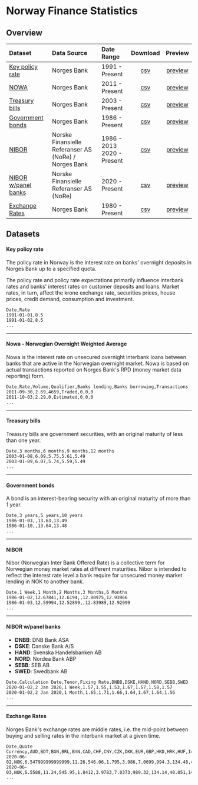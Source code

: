 # Norway Finance Statistics

## Overview

| Dataset                                               | Data Source                                           | Date Range                    | Download    |  Preview                               |
|:------------------------------------------------------|:------------------------------------------------------|:------------------------------|:-----------:|:--------------------------------------:|
| [Key policy rate](#key-policy-rate)                   | Norges Bank                                           | 1991 - Present                |  [csv][1]   | [preview](data/no_keyPolicyRate.csv)   |
| [NOWA](#nowa---norwegian-overnight-weighted-average)  | Norges Bank                                           | 2011 - Present                |  [csv][2]   | [preview](data/no_nowa.csv)            |
| [Treasury bills](#treasury-bills)                     | Norges Bank                                           | 2003 - Present                |  [csv][3]   | [preview](data/no_treasuryBills.csv)   |
| [Government bonds](#government-bonds)                 | Norges Bank                                           | 1986 - Present                |  [csv][4]   | [preview](data/no_governmentBonds.csv) |
| [NIBOR](#nibor)                                       | Norske Finansielle Referanser AS (NoRe) / Norges Bank | 1986 - 2013<br>2020 - Present |  [csv][5]   | [preview](data/no_nibor.csv)           |
| [NIBOR w/panel banks](#nibor-wpanel-banks)            | Norske Finansielle Referanser AS (NoRe)               | 2020 - Present                |  [csv][6]   | [preview](data/no_nibor_panel.csv)     |
| [Exchange Rates](#exchange-rates)                     | Norges Bank                                           | 1980 - Present                |  [csv][7]   | [preview](data/no_exchangeRates.csv)   |

[1]: https://raw.githubusercontent.com/frefrik/norway-finance-statistics/master/data/no_keyPolicyRate.csv
[2]: https://raw.githubusercontent.com/frefrik/norway-finance-statistics/master/data/no_nowa.csv
[3]: https://raw.githubusercontent.com/frefrik/norway-finance-statistics/master/data/no_treasuryBills.csv
[4]: https://raw.githubusercontent.com/frefrik/norway-finance-statistics/master/data/no_governmentBonds.csv
[5]: https://raw.githubusercontent.com/frefrik/norway-finance-statistics/master/data/no_nibor.csv
[6]: https://raw.githubusercontent.com/frefrik/norway-finance-statistics/master/data/no_nibor_panel.csv
[7]: https://raw.githubusercontent.com/frefrik/norway-finance-statistics/master/data/no_exchangeRates.csv

## Datasets                                    

#### Key policy rate
The policy rate in Norway is the interest rate on banks' overnight deposits in Norges Bank up to a specified quota.

The policy rate and policy rate expectations primarily influence interbank rates and banks' interest rates on customer deposits and loans. Market rates, in turn, affect the krone exchange rate, securities prices, house prices, credit demand, consumption and investment.  

```
Date,Rate
1991-01-01,8.5
1991-01-02,8.5
...
```
---
#### Nowa - Norwegian Overnight Weighted Average
Nowa is the interest rate on unsecured overnight interbank loans between banks that are active in the Norwegian overnight market. Nowa is based on actual transactions reported on Norges Bank's RPD (money market data reporting) form.

```
Date,Rate,Volume,Qualifier,Banks lending,Banks borrowing,Transactions
2011-09-30,2.69,4659,Traded,0,0,0
2011-10-03,2.29,0,Estimated,0,0,0
...
```
---
#### Treasury bills
Treasury bills are government securities, with an original maturity of less than one year.

```
Date,3 months,6 months,9 months,12 months
2003-01-08,6.09,5.75,5.61,5.49
2003-01-09,6.07,5.74,5.59,5.49
...
```
---
#### Government bonds
A bond is an interest-bearing security with an original maturity of more than 1 year.

```
Date,3 years,5 years,10 years
1986-01-03,,13.63,13.49
1986-01-10,,13.64,13.48
...
```
---
#### NIBOR
Nibor (Norwegian Inter Bank Offered Rate) is a collective term for Norwegian money market rates at different maturities. Nibor is intended to reflect the interest rate level a bank require for unsecured money market lending in NOK to another bank.

```
Date,1 Week,1 Month,2 Months,3 Months,6 Months
1986-01-02,12.67841,12.6194,,12.80975,12.93966
1986-01-03,12.59994,12.52899,,12.83989,12.92999
...
```
---
#### NIBOR w/panel banks

- **DNBB**: DNB Bank ASA  
- **DSKE**: Danske Bank A/S  
- **HAND**: Svenska Handelsbanken AB  
- **NORD**: Nordea Bank ABP  
- **SEBB**: SEB AB  
- **SWED**: Swedbank AB

```
Date,Calculation Date,Tenor,Fixing Rate,DNBB,DSKE,HAND,NORD,SEBB,SWED
2020-01-02,2 Jan 2020,1 Week,1.57,1.55,1.53,1.67,1.57,1.58,1.57
2020-01-02,2 Jan 2020,1 Month,1.65,1.71,1.66,1.64,1.67,1.64,1.56
...
```
---
#### Exchange Rates
Norges Bank's exchange rates are middle rates, i.e. the mid-point between buying and selling rates in the interbank market at a given time.

```
Date,Quote Currency,AUD,BDT,BGN,BRL,BYN,CAD,CHF,CNY,CZK,DKK,EUR,GBP,HKD,HRK,HUF,I44,IDR,ILS,INR,ISK,JPY,KRW,MMK,MXN,MYR,NZD,PHP,PKR,PLN,RON,RUB,SEK,SGD,THB,TRY,TWD,TWI,USD,XDR,ZAR
2020-06-02,NOK,6.547999999999999,11.26,546.06,1.795,3.986,7.0699,994.3,134.48,40.082,143.27,10.6798,11.9886,1.2331,140.81,3.0896,114.95,0.066304,2.748,12.708,7.07,8.8387,0.7827,0.6842,43.69,2.2344,6.0406,19.047,5.78,2.4276,220.55,13.905999999999999,102.18,6.8163,30.279,141.08,31.941999999999997,126.0,9.5577,13.225929999999998,0.5541
2020-06-03,NOK,6.5588,11.24,545.95,1.8412,3.9783,7.0373,989.32,134.14,40.051,143.23,10.6777,11.9887,1.2308,141.02,3.0869999999999997,114.87,0.067217,2.7542,12.636,7.07,8.7853,0.7828,0.6818,43.98,2.2384,6.0904,19.094,5.778,2.4193,220.65,13.866,102.09,6.8202,30.215,141.05,31.87,125.93,9.5388,13.206010000000001,0.5595
...
```
